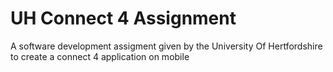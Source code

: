 # UH Connect 4 Assignment
A software development assigment given by the University Of Hertfordshire to create a connect 4 application on mobile

